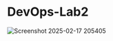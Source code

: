 # DevOps-Lab2

![Screenshot 2025-02-17 205405](https://github.com/user-attachments/assets/9c003531-6e5b-45f3-afdc-8d946608f04c)




